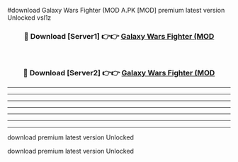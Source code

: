 #download Galaxy Wars Fighter (MOD A.PK [MOD] premium latest version Unlocked vsl1z 



<div align="center">
<h3>🔴 Download [Server1] 👉👉 <a href="https://download1apk.web.app/">Galaxy Wars Fighter (MOD</a></h3><br>

<h3>🔴 Download [Server2] 👉👉 <a href="https://download1apk.web.app/">Galaxy Wars Fighter (MOD</a></h3>
</div>





----------------------------------------------------------

----------------------------------------------------------

----------------------------------------------------------

----------------------------------------------------------

----------------------------------------------------------

----------------------------------------------------------

----------------------------------------------------------

download premium latest version Unlocked

download premium latest version Unlocked
